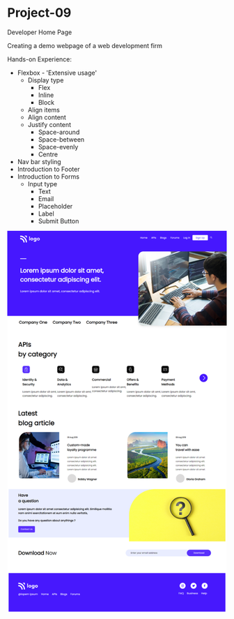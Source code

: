 # Project-09
Developer Home Page

Creating a demo webpage of a web development firm

Hands-on Experience:
- Flexbox - 'Extensive usage'
  - Display type 
     - Flex
     - Inline
     - Block
  - Align items
  - Align content
  - Justify content
    - Space-around
    - Space-between
    - Space-evenly
    - Centre
- Nav bar styling
- Introduction to Footer
- Introduction to Forms
  - Input type
    - Text
    - Email
    - Placeholder
    - Label
    - Submit Button

![final](final.png)
